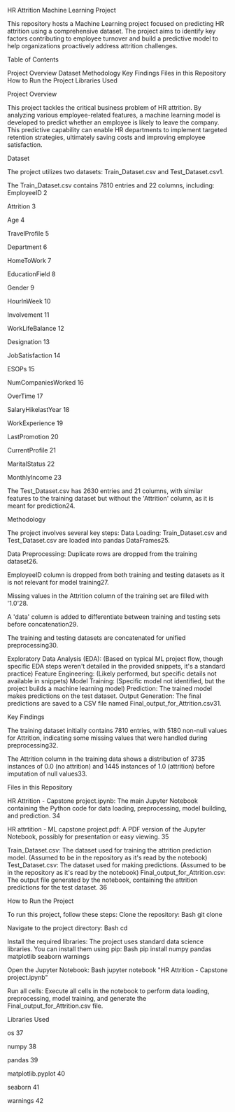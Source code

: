 
HR Attrition Machine Learning Project

This repository hosts a Machine Learning project focused on predicting HR attrition using a comprehensive dataset. The project aims to identify key factors contributing to employee turnover and build a predictive model to help organizations proactively address attrition challenges.

Table of Contents

Project Overview
Dataset
Methodology
Key Findings
Files in this Repository
How to Run the Project
Libraries Used

Project Overview

This project tackles the critical business problem of HR attrition. By analyzing various employee-related features, a machine learning model is developed to predict whether an employee is likely to leave the company. This predictive capability can enable HR departments to implement targeted retention strategies, ultimately saving costs and improving employee satisfaction.

Dataset

The project utilizes two datasets:
Train_Dataset.csv and Test_Dataset.csv1.

The Train_Dataset.csv contains 7810 entries and 22 columns, including:
EmployeeID 2


Attrition 3


Age 4


TravelProfile 5


Department 6


HomeToWork 7


EducationField 8


Gender 9


HourlnWeek 10


Involvement 11


WorkLifeBalance 12


Designation 13


JobSatisfaction 14


ESOPs 15


NumCompaniesWorked 16


OverTime 17


SalaryHikelastYear 18


WorkExperience 19


LastPromotion 20


CurrentProfile 21


MaritalStatus 22


MonthlyIncome 23


The
Test_Dataset.csv has 2630 entries and 21 columns, with similar features to the training dataset but without the 'Attrition' column, as it is meant for prediction24.


Methodology

The project involves several key steps:
Data Loading: Train_Dataset.csv and Test_Dataset.csv are loaded into pandas DataFrames25.


Data Preprocessing:
Duplicate rows are dropped from the training dataset26.


EmployeeID column is dropped from both training and testing datasets as it is not relevant for model training27.


Missing values in the
Attrition column of the training set are filled with '1.0'28.


A 'data' column is added to differentiate between training and testing sets before concatenation29.


The training and testing datasets are concatenated for unified preprocessing30.


Exploratory Data Analysis (EDA): (Based on typical ML project flow, though specific EDA steps weren't detailed in the provided snippets, it's a standard practice)
Feature Engineering: (Likely performed, but specific details not available in snippets)
Model Training: (Specific model not identified, but the project builds a machine learning model)
Prediction: The trained model makes predictions on the test dataset.
Output Generation: The final predictions are saved to a CSV file named Final_output_for_Attrition.csv31.



Key Findings

The training dataset initially contains 7810 entries, with 5180 non-null values for
Attrition, indicating some missing values that were handled during preprocessing32.


The
Attrition column in the training data shows a distribution of 3735 instances of 0.0 (no attrition) and 1445 instances of 1.0 (attrition) before imputation of null values33.



Files in this Repository

HR Attrition - Capstone project.ipynb: The main Jupyter Notebook containing the Python code for data loading, preprocessing, model building, and prediction. 34


HR attrtition - ML capstone project.pdf: A PDF version of the Jupyter Notebook, possibly for presentation or easy viewing. 35


Train_Dataset.csv: The dataset used for training the attrition prediction model. (Assumed to be in the repository as it's read by the notebook)
Test_Dataset.csv: The dataset used for making predictions. (Assumed to be in the repository as it's read by the notebook)
Final_output_for_Attrition.csv: The output file generated by the notebook, containing the attrition predictions for the test dataset. 36



How to Run the Project

To run this project, follow these steps:
Clone the repository:
Bash
git clone <repository-url>


Navigate to the project directory:
Bash
cd <project-directory>


Install the required libraries:
The project uses standard data science libraries. You can install them using pip:
Bash
pip install numpy pandas matplotlib seaborn warnings


Open the Jupyter Notebook:
Bash
jupyter notebook "HR Attrition - Capstone project.ipynb"


Run all cells: Execute all cells in the notebook to perform data loading, preprocessing, model training, and generate the Final_output_for_Attrition.csv file.

Libraries Used

os 37


numpy 38


pandas 39


matplotlib.pyplot 40


seaborn 41


warnings 42


